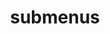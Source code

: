 ---
layout: page
title: submenus
nav: true
nav_order: 6
dropdown: true
children: 
    - title: blog
      permalink: /posts/
    - title: divider
    - title: repositories
---